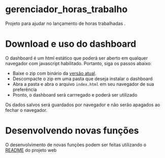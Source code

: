 # gerenciador_horas_trabalho
Projeto para ajudar no lançamento de horas trabalhadas .

# Download e uso do dashboard
O dashboard é um html estático que poderá ser aberto em qualquer navegador com javascript habilitado. Portanto, siga os passos abaixo:
* Baixe o zip com binário da [versão atual](https://github.com/alexferreiradev/gerenciador_horas_trabalho/releases/latest).
* Descompacte o zip em uma pasta que deseja instalar o dashboard
* Abra a pasta  e abra o arquivo `index.html` em seu navegador de sua preferência
* Pronto, o dashboard será carrregado e poderá ser utilizado

Os dados salvos será guardados por navegador e não serão apagados ao fechar o navegador.

# Desenvolvendo novas funções
O desenvolvimento de novas funções podem ser feitas utilizando o [README](./frontend-web/README.md) do projeto web

